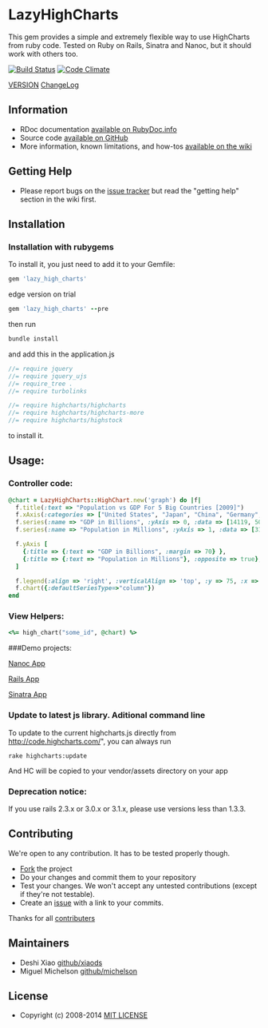 # LazyHighCharts

This gem provides a simple and extremely flexible way to use HighCharts from ruby code.
Tested on Ruby on Rails, Sinatra and Nanoc, but it should work with others too.


[![Build Status](https://travis-ci.org/michelson/lazy_high_charts.png?branch=master)](http://travis-ci.org/michelson/lazy_high_charts)
[![Code Climate](https://codeclimate.com/github/michelson/lazy_high_charts.png)](https://codeclimate.com/github/michelson/lazy_high_charts)

[VERSION](https://github.com/michelson/lazy_high_charts/blob/master/GEM_VERSION)
[ChangeLog](https://github.com/michelson/lazy_high_charts/blob/master/CHANGELOG.md)

## Information

* RDoc documentation [available on RubyDoc.info](http://rubydoc.info/gems/lazy_high_charts/frames)
* Source code [available on GitHub](http://github.com/michelson/lazy_high_charts)
* More information, known limitations, and how-tos [available on the wiki](https://github.com/michelson/lazy_high_charts/wiki)

## Getting Help

* Please report bugs on the [issue tracker](http://github.com/michelson/lazy_high_charts/issues) but read the "getting help" section in the wiki first.

## Installation

### Installation with rubygems

To install it, you just need to add it to your Gemfile:

```ruby
gem 'lazy_high_charts'
```
edge version on trial
```ruby
gem 'lazy_high_charts' --pre
```

then run

```bash
bundle install
```

and add this in the application.js

```js
//= require jquery
//= require jquery_ujs
//= require_tree .
//= require turbolinks

//= require highcharts/highcharts
//= require highcharts/highcharts-more
//= require highcharts/highstock
```

to install it.

## Usage:

### Controller code:
```ruby
@chart = LazyHighCharts::HighChart.new('graph') do |f|
  f.title(:text => "Population vs GDP For 5 Big Countries [2009]")
  f.xAxis(:categories => ["United States", "Japan", "China", "Germany", "France"])
  f.series(:name => "GDP in Billions", :yAxis => 0, :data => [14119, 5068, 4985, 3339, 2656])
  f.series(:name => "Population in Millions", :yAxis => 1, :data => [310, 127, 1340, 81, 65])

  f.yAxis [
    {:title => {:text => "GDP in Billions", :margin => 70} },
    {:title => {:text => "Population in Millions"}, :opposite => true},
  ]

  f.legend(:align => 'right', :verticalAlign => 'top', :y => 75, :x => -50, :layout => 'vertical',)
  f.chart({:defaultSeriesType=>"column"})
end
```

### View Helpers:
```ruby
<%= high_chart("some_id", @chart) %>
```

###Demo projects:

[Nanoc App](spec/dummy_nanoc/README.md)

[Rails App](spec/dummy_rails/README.md)

[Sinatra App](spec/dummy_sinatra/README.md)


### Update to latest js library. Aditional command line

  To update to the current highcharts.js directly from http://code.highcharts.com/",  you can always run 

    rake highcharts:update

  And HC will be copied to your vendor/assets directory on your app

### Deprecation notice: 

If you use rails 2.3.x or 3.0.x or 3.1.x, please use versions less than 1.3.3.

## Contributing

We're open to any contribution. It has to be tested properly though.

* [Fork](http://help.github.com/forking/) the project
* Do your changes and commit them to your repository
* Test your changes. We won't accept any untested contributions (except if they're not testable).
* Create an [issue](https://github.com/michelson/lazy_high_charts/issues) with a link to your commits.

Thanks for all [contributers](https://github.com/michelson/lazy_high_charts/contributors)

## Maintainers
* Deshi Xiao [github/xiaods](https://github.com/xiaods)
* Miguel Michelson [github/michelson](https://github.com/michelson)

## License
* Copyright (c) 2008-2014 [MIT LICENSE](MIT-LICENSE)
